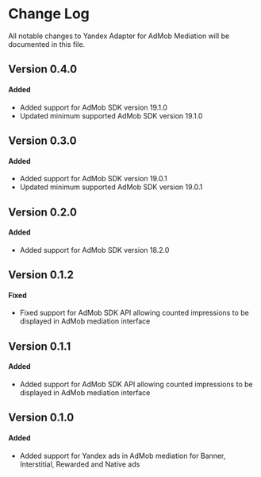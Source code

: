 # Change Log
All notable changes to Yandex Adapter for AdMob Mediation will be documented in this file.

## Version 0.4.0

#### Added
* Added support for AdMob SDK version 19.1.0
* Updated minimum supported AdMob SDK version 19.1.0

## Version 0.3.0

#### Added
* Added support for AdMob SDK version 19.0.1
* Updated minimum supported AdMob SDK version 19.0.1

## Version 0.2.0

#### Added
* Added support for AdMob SDK version 18.2.0

## Version 0.1.2

#### Fixed
* Fixed support for AdMob SDK API allowing counted impressions to be displayed in AdMob mediation interface

## Version 0.1.1

#### Added
* Added support for AdMob SDK API allowing counted impressions to be displayed in AdMob mediation interface

## Version 0.1.0

#### Added
* Added support for Yandex ads in AdMob mediation for Banner, Interstitial, Rewarded and Native ads
